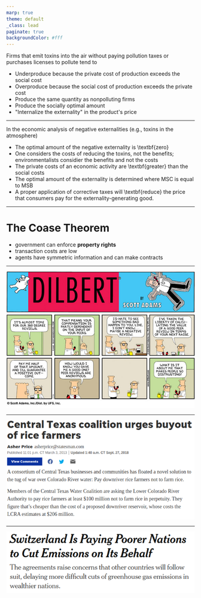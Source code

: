 ```yaml
---
marp: true
theme: default
_class: lead
paginate: true
backgroundColor: #fff
---
```


Firms that emit toxins into the air without paying pollution taxes or purchases licenses to pollute tend to 
- Underproduce because the private cost of production exceeds the social cost
- Overproduce because the social cost of production exceeds the private cost
- Produce the same quantity as nonpolluting firms
- Produce the socially optimal amount
- "Internalize the externality" in the product's price

---

In the economic analysis of negative externalities (e.g., toxins in the atmosphere)
- The optimal amount of the negative externality is \textbf{zero}
- One considers the costs of reducing the toxins, not the benefits; environmentalists considier the benefits and not the costs
- The private costs of an economic activity are \textbf{greater} than the social costs
- The optimal amount of the externality is determined where MSC is equal to MSB
- A proper application of corrective taxes will \textbf{reduce} the price that consumers pay for the externality-generating good.

---

# The Coase Theorem
- government can enforce **property rights**
- transaction costs are low
- agents have symmetric information and can make contracts

---

![bg contain](images/coasedilbert.jpg)

---

![bg contain 80%](images/coaseriver.png)

---

![bg contain 80%](images/coaseemissions.png)
